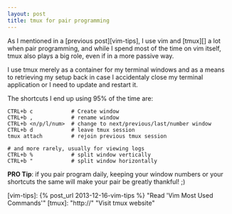 ```yaml
---
layout: post
title: tmux for pair programming
---
```


As I mentioned in a [previous post][vim-tips], I use vim and [tmux][] a
lot when pair programming, and while I spend most of the time on vim
itself, tmux also plays a big role, even if in a more passive way.

I use tmux merely as a container for my terminal windows and as a means
to retrieving my setup back in case I accidentaly close my terminal
application or I need to update and restart it. 

The shortcuts I end up using 95% of the time are:


    CTRL+b c            # Create window
    CTRL+b ,            # rename window
    CTRL+b <n/p/l/num>  # change to next/previous/last/number window
    CTRL+b d            # leave tmux session
    tmux attach         # rejoin previous tmux session
    
    # and more rarely, usually for viewing logs
    CTRL+b %            # split window vertically
    CTRL+b "            # split window horizontally


**PRO Tip**: if you pair program daily, keeping your window numbers or
your shortcuts the same will make your pair be greatly thankful! ;)


[vim-tips]: {% post_url 2013-12-16-vim-tips %}
  "Read 'Vim Most Used Commands'"
[tmux]: "http://"
  "Visit tmux website"

